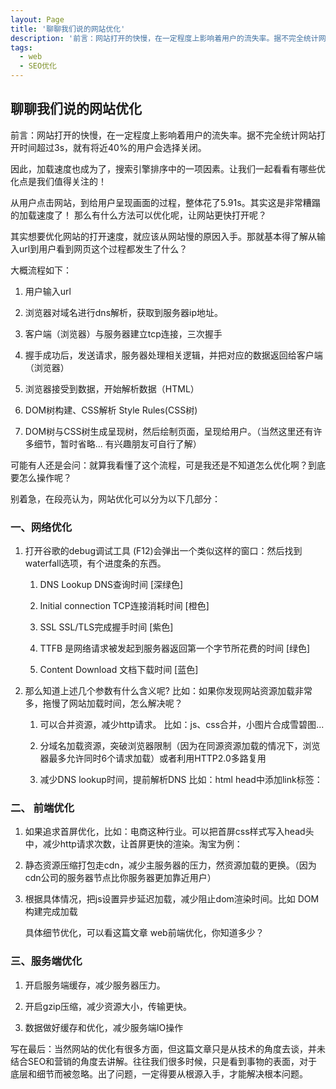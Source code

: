 ```yaml
---
layout: Page
title: '聊聊我们说的网站优化'
description: '前言：网站打开的快慢，在一定程度上影响着用户的流失率。据不完全统计网站打开时间超过3s，就有将近40%的用户会选择关闭。因此，加载速度也成为了，搜索引擎排序中的一项因素。让我们一起看看有哪些优化点是我们值得关注的！'
tags: 
  - web
  - SEO优化
---
```


## 聊聊我们说的网站优化

  前言：网站打开的快慢，在一定程度上影响着用户的流失率。据不完全统计网站打开时间超过3s，就有将近40%的用户会选择关闭。

  因此，加载速度也成为了，搜索引擎排序中的一项因素。让我们一起看看有哪些优化点是我们值得关注的！

  从用户点击网站，到给用户呈现画面的过程，整体花了5.91s。其实这是非常糟蹋的加载速度了！
  那么有什么方法可以优化呢，让网站更快打开呢？

  其实想要优化网站的打开速度，就应该从网站慢的原因入手。那就基本得了解从输入url到用户看到网页这个过程都发生了什么？

  大概流程如下：
        
  1. 用户输入url 

  2. 浏览器对域名进行dns解析，获取到服务器ip地址。

  3. 客户端（浏览器）与服务器建立tcp连接，三次握手

  4. 握手成功后，发送请求，服务器处理相关逻辑，并把对应的数据返回给客户端（浏览器）

  5. 浏览器接受到数据，开始解析数据（HTML）

  6. DOM树构建、CSS解析 Style Rules(CSS树)

  7. DOM树与CSS树生成呈现树，然后绘制页面，呈现给用户。（当然这里还有许多细节，暂时省略... 有兴趣朋友可自行了解）

  可能有人还是会问：就算我看懂了这个流程，可是我还是不知道怎么优化啊？到底要怎么操作呢？

  别着急，在段亮认为，网站优化可以分为以下几部分：

### 一、网络优化

1. 打开谷歌的debug调试工具 (F12)会弹出一个类似这样的窗口：然后找到waterfall选项，有个进度条的东西。

    1. DNS Lookup DNS查询时间 [深绿色]

    2. Initial connection TCP连接消耗时间 [橙色]

    3. SSL SSL/TLS完成握手时间 [紫色]

    4. TTFB 是网络请求被发起到服务器返回第一个字节所花费的时间 [绿色]

    5. Content Download 文档下载时间 [蓝色]

2. 那么知道上述几个参数有什么含义呢? 比如：如果你发现网站资源加载非常多，拖慢了网站加载时间，怎么解决呢？

    1. 可以合并资源，减少http请求。 比如：js、css合并，小图片合成雪碧图... 

    2. 分域名加载资源，突破浏览器限制（因为在同源资源加载的情况下，浏览器最多允许同时6个请求加载）或者利用HTTP2.0多路复用

    3. 减少DNS lookup时间，提前解析DNS 比如：html head中添加link标签：
    
### 二、 前端优化
1. 如果追求首屏优化，比如：电商这种行业。可以把首屏css样式写入head头中，减少http请求次数，让首屏更快的渲染。淘宝为例：


2. 静态资源压缩打包走cdn，减少主服务器的压力，然资源加载的更换。（因为cdn公司的服务器节点比你服务器更加靠近用户）

3. 根据具体情况，把js设置异步延迟加载，减少阻止dom渲染时间。比如
DOM构建完成加载

    具体细节优化，可以看这篇文章 web前端优化，你知道多少？

### 三、服务端优化

  1. 开启服务端缓存，减少服务器压力。

  2. 开启gzip压缩，减少资源大小，传输更快。

  3. 数据做好缓存和优化，减少服务端IO操作

  写在最后：当然网站的优化有很多方面，但这篇文章只是从技术的角度去谈，并未结合SEO和营销的角度去讲解。往往我们很多时候，只是看到事物的表面，对于底层和细节而被忽略。出了问题，一定得要从根源入手，才能解决根本问题。
